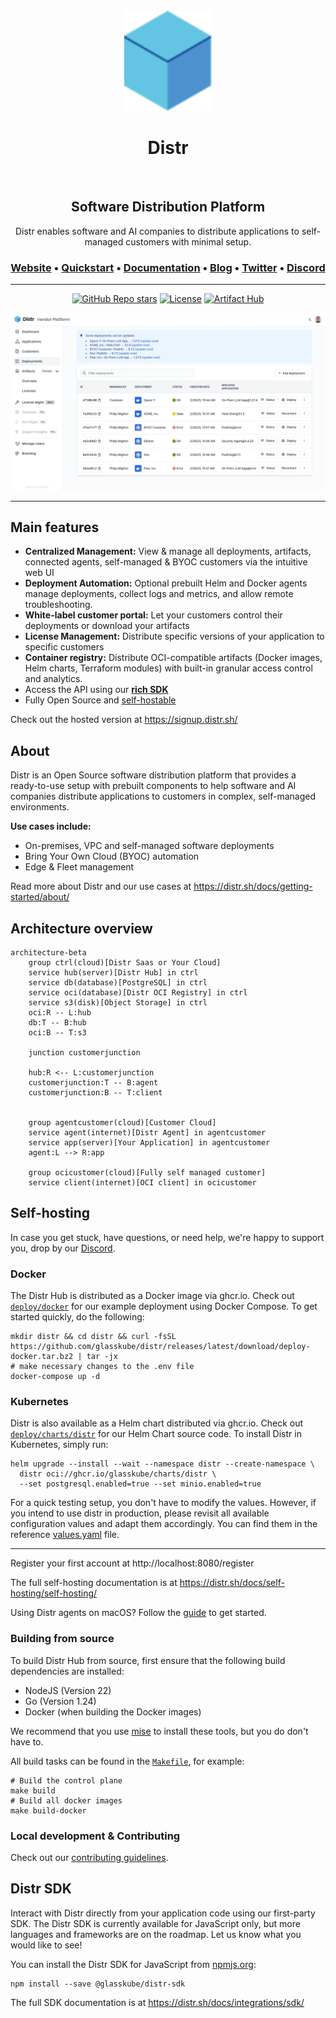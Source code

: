 <br>
<div align="center">
  <a href="https://glasskube.dev?utm_source=github">
    <img src="https://github.com/glasskube/distr/blob/main/frontend/ui/public/distr-logo.svg" alt="Distr Logo" height="160">
  </a>
<h1 align="center">Distr</h1>
<br>
<h2>Software Distribution Platform</h2>

Distr enables software and AI companies to distribute applications to self-managed customers with minimal setup.

### **[Website](https://glasskube.dev/?utm_source=github)** • **[Quickstart](https://distr.sh/docs/getting-started/quickstart/?utm_source=github)** • **[Documentation](https://distr.sh/docs/getting-started/about/?utm_source=github)** • **[Blog](https://glasskube.dev/blog/)** • **[Twitter](https://x.com/glasskube)** • **[Discord](https://discord.gg/6qqBSAWZfW)**

<hr>

[![GitHub Repo stars](https://img.shields.io/github/stars/glasskube/distr?style=flat)](https://github.com/glasskube/distr)
[![License](https://img.shields.io/badge/License-Apache_2.0-blue.svg)](https://opensource.org/licenses/Apache-2.0)
[![Artifact Hub](https://img.shields.io/endpoint?url=https://artifacthub.io/badge/repository/distr)](https://artifacthub.io/packages/helm/distr/distr)

![Deployment Overview](https://github.com/glasskube/glasskube.dev/blob/main/static/img/screenshots/distr/distr-deployments-light.webp)

<hr>

</div>

## Main features

- **Centralized Management:** View & manage all deployments, artifacts, connected agents, self-managed & BYOC customers via the intuitive web UI
- **Deployment Automation:** Optional prebuilt Helm and Docker agents manage deployments, collect logs and metrics, and allow remote troubleshooting.
- **White-label customer portal:** Let your customers control their deployments or download your artifacts
- **License Management:** Distribute specific versions of your application to specific customers
- **Container registry:** Distribute OCI-compatible artifacts (Docker images, Helm charts, Terraform modules) with built-in granular access control and analytics.
- Access the API using our [**rich SDK**](#distr-sdk)
- Fully Open Source and [self-hostable](#self-hosting)

Check out the hosted version at https://signup.distr.sh/

## About

Distr is an Open Source software distribution platform that provides a ready-to-use setup with prebuilt components to help software and AI companies distribute applications to customers in complex, self-managed environments.

**Use cases include:**

- On-premises, VPC and self-managed software deployments
- Bring Your Own Cloud (BYOC) automation
- Edge & Fleet management

Read more about Distr and our use cases at https://distr.sh/docs/getting-started/about/

## Architecture overview

```mermaid
architecture-beta
    group ctrl(cloud)[Distr Saas or Your Cloud]
    service hub(server)[Distr Hub] in ctrl
    service db(database)[PostgreSQL] in ctrl
    service oci(database)[Distr OCI Registry] in ctrl
    service s3(disk)[Object Storage] in ctrl
    oci:R -- L:hub
    db:T -- B:hub
    oci:B -- T:s3

    junction customerjunction

    hub:R <-- L:customerjunction
    customerjunction:T -- B:agent
    customerjunction:B -- T:client


    group agentcustomer(cloud)[Customer Cloud]
    service agent(internet)[Distr Agent] in agentcustomer
    service app(server)[Your Application] in agentcustomer
    agent:L --> R:app

    group ocicustomer(cloud)[Fully self managed customer]
    service client(internet)[OCI client] in ocicustomer
```

## Self-hosting

In case you get stuck, have questions, or need help, we're happy to support you,
drop by our [Discord](https://discord.gg/6qqBSAWZfW).

### Docker

The Distr Hub is distributed as a Docker image via ghcr.io.
Check out [`deploy/docker`](deploy/docker) for our example deployment using Docker Compose.
To get started quickly, do the following:

```shell
mkdir distr && cd distr && curl -fsSL https://github.com/glasskube/distr/releases/latest/download/deploy-docker.tar.bz2 | tar -jx
# make necessary changes to the .env file
docker-compose up -d
```

### Kubernetes

Distr is also available as a Helm chart distributed via ghcr.io.
Check out [`deploy/charts/distr`](deploy/charts/distr) for our Helm Chart source code.
To install Distr in Kubernetes, simply run:

```shell
helm upgrade --install --wait --namespace distr --create-namespace \
  distr oci://ghcr.io/glasskube/charts/distr \
  --set postgresql.enabled=true --set minio.enabled=true
```

For a quick testing setup, you don't have to modify the values.
However, if you intend to use distr in production, please revisit all available configuration values and adapt them accordingly.
You can find them in the reference [values.yaml](https://artifacthub.io/packages/helm/distr/distr?modal=values) file.

<hr>

Register your first account at http://localhost:8080/register

The full self-hosting documentation is at https://distr.sh/docs/self-hosting/self-hosting/

Using Distr agents on macOS? Follow the [guide](https://distr.sh/docs/guides/distr-on-macos/) to get started.

### Building from source

To build Distr Hub from source, first ensure that the following build dependencies are installed:

- NodeJS (Version 22)
- Go (Version 1.24)
- Docker (when building the Docker images)

We recommend that you use [mise](https://mise.jdx.dev/) to install these tools, but you do don't have to.

All build tasks can be found in the [`Makefile`](Makefile), for example:

```shell
# Build the control plane
make build
# Build all docker images
make build-docker
```

### Local development & Contributing

Check out our [contributing guidelines](./CONTRIBUTING.md).

## Distr SDK

Interact with Distr directly from your application code using our first-party SDK.
The Distr SDK is currently available for JavaScript only, but more languages and frameworks are on the roadmap.
Let us know what you would like to see!

You can install the Distr SDK for JavaScript from [npmjs.org](https://npmjs.org/):

```shell
npm install --save @glasskube/distr-sdk
```

The full SDK documentation is at https://distr.sh/docs/integrations/sdk/
